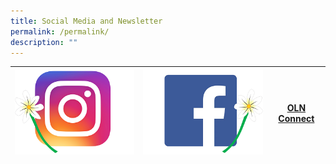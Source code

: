 ```yaml
---
title: Social Media and Newsletter
permalink: /permalink/
description: ""
---
```

| ![](/images/p1o7.jpg)  |  ![](/images/p108.jpg) |[OLN Connect](/information-for-parents/communications/oln-connect/) |
| -------- | -------- | -------- |